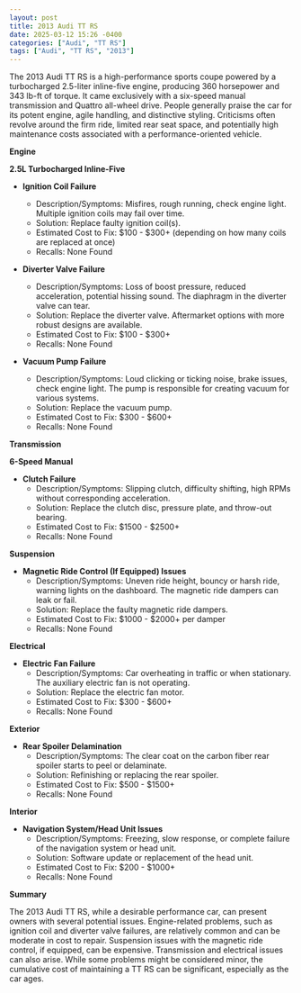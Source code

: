 ```yaml
---
layout: post
title: 2013 Audi TT RS
date: 2025-03-12 15:26 -0400
categories: ["Audi", "TT RS"]
tags: ["Audi", "TT RS", "2013"]
---
```

The 2013 Audi TT RS is a high-performance sports coupe powered by a turbocharged 2.5-liter inline-five engine, producing 360 horsepower and 343 lb-ft of torque. It came exclusively with a six-speed manual transmission and Quattro all-wheel drive. People generally praise the car for its potent engine, agile handling, and distinctive styling. Criticisms often revolve around the firm ride, limited rear seat space, and potentially high maintenance costs associated with a performance-oriented vehicle.

**Engine**

**2.5L Turbocharged Inline-Five**

*   **Ignition Coil Failure**
    *   Description/Symptoms: Misfires, rough running, check engine light. Multiple ignition coils may fail over time.
    *   Solution: Replace faulty ignition coil(s).
    *   Estimated Cost to Fix: $100 - $300+ (depending on how many coils are replaced at once)
    *   Recalls: None Found

*   **Diverter Valve Failure**
    *   Description/Symptoms: Loss of boost pressure, reduced acceleration, potential hissing sound. The diaphragm in the diverter valve can tear.
    *   Solution: Replace the diverter valve. Aftermarket options with more robust designs are available.
    *   Estimated Cost to Fix: $100 - $300+
    *   Recalls: None Found

*   **Vacuum Pump Failure**
    *   Description/Symptoms: Loud clicking or ticking noise, brake issues, check engine light. The pump is responsible for creating vacuum for various systems.
    *   Solution: Replace the vacuum pump.
    *   Estimated Cost to Fix: $300 - $600+
    *   Recalls: None Found

**Transmission**

**6-Speed Manual**

*   **Clutch Failure**
    *   Description/Symptoms: Slipping clutch, difficulty shifting, high RPMs without corresponding acceleration.
    *   Solution: Replace the clutch disc, pressure plate, and throw-out bearing.
    *   Estimated Cost to Fix: $1500 - $2500+
    *   Recalls: None Found

**Suspension**

*   **Magnetic Ride Control (If Equipped) Issues**
    *   Description/Symptoms: Uneven ride height, bouncy or harsh ride, warning lights on the dashboard. The magnetic ride dampers can leak or fail.
    *   Solution: Replace the faulty magnetic ride dampers.
    *   Estimated Cost to Fix: $1000 - $2000+ per damper
    *   Recalls: None Found

**Electrical**

*   **Electric Fan Failure**
    *   Description/Symptoms: Car overheating in traffic or when stationary. The auxiliary electric fan is not operating.
    *   Solution: Replace the electric fan motor.
    *   Estimated Cost to Fix: $300 - $600+
    *   Recalls: None Found

**Exterior**

*   **Rear Spoiler Delamination**
    *   Description/Symptoms: The clear coat on the carbon fiber rear spoiler starts to peel or delaminate.
    *   Solution: Refinishing or replacing the rear spoiler.
    *   Estimated Cost to Fix: $500 - $1500+
    *   Recalls: None Found

**Interior**

*   **Navigation System/Head Unit Issues**
    *   Description/Symptoms: Freezing, slow response, or complete failure of the navigation system or head unit.
    *   Solution: Software update or replacement of the head unit.
    *   Estimated Cost to Fix: $200 - $1000+
    *   Recalls: None Found

**Summary**

The 2013 Audi TT RS, while a desirable performance car, can present owners with several potential issues. Engine-related problems, such as ignition coil and diverter valve failures, are relatively common and can be moderate in cost to repair. Suspension issues with the magnetic ride control, if equipped, can be expensive. Transmission and electrical issues can also arise. While some problems might be considered minor, the cumulative cost of maintaining a TT RS can be significant, especially as the car ages.

